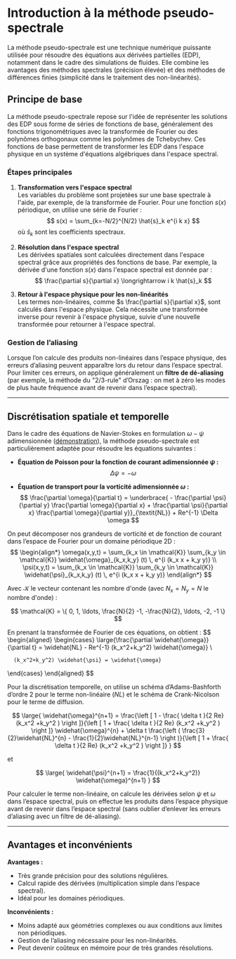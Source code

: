 # Introduction à la méthode pseudo-spectrale

La méthode pseudo-spectrale est une technique numérique puissante utilisée pour résoudre des équations aux dérivées partielles (EDP), notamment dans le cadre des simulations de fluides. Elle combine les avantages des méthodes spectrales (précision élevée) et des méthodes de différences finies (simplicité dans le traitement des non-linéarités).

## Principe de base

La méthode pseudo-spectrale repose sur l'idée de représenter les solutions des EDP sous forme de séries de fonctions de base, généralement des fonctions trigonométriques avec la transformée de Fourier ou des polynômes orthogonaux comme les polynômes de Tchebychev. Ces fonctions de base permettent de transformer les EDP dans l'espace physique en un système d'équations algébriques dans l'espace spectral.

### Étapes principales

1. **Transformation vers l'espace spectral**  
   Les variables du problème sont projetées sur une base spectrale à l'aide, par exemple, de la transformée de Fourier. Pour une fonction $s(x)$ périodique, on utilise une série de Fourier :  
   $$
   s(x) = \sum_{k=-N/2}^{N/2} \hat{s}_k e^{i k x}
   $$
   où $\hat{s}_k$ sont les coefficients spectraux.

2. **Résolution dans l'espace spectral**  
   Les dérivées spatiales sont calculées directement dans l'espace spectral grâce aux propriétés des fonctions de base. Par exemple, la dérivée d'une fonction $s(x)$ dans l'espace spectral est donnée par :  
   $$
   \frac{\partial s}{\partial x} \longrightarrow i k \hat{s}_k
   $$

3. **Retour à l'espace physique pour les non-linéarités**  
   Les termes non-linéaires, comme $s \frac{\partial s}{\partial x}$, sont calculés dans l'espace physique. Cela nécessite une transformée inverse pour revenir à l'espace physique, suivie d'une nouvelle transformée pour retourner à l'espace spectral.

### Gestion de l’aliasing

Lorsque l’on calcule des produits non-linéaires dans l’espace physique, des erreurs d’aliasing peuvent apparaître lors du retour dans l’espace spectral.  
Pour limiter ces erreurs, on applique généralement un **filtre de dé-aliasing** (par exemple, la méthode du "2/3-rule" d’Orszag : on met à zéro les modes de plus haute fréquence avant de revenir dans l’espace spectral).


---

## Discrétisation spatiale et temporelle

Dans le cadre des équations de Navier-Stokes en formulation $\omega-\psi$ adimensionnée ([démonstration](demonstration_NS.md)), la méthode pseudo-spectrale est particulièrement adaptée pour résoudre les équations suivantes :

- **Équation de Poisson pour la fonction de courant adimensionnée $\psi$ :**  
  $$
  \Delta \psi = -\omega
  $$

- **Équation de transport pour la vorticité adimensionnée $\omega$ :**  
  $$
  \frac{\partial \omega}{\partial t} = \underbrace{ - \frac{\partial \psi}{\partial y} \frac{\partial \omega}{\partial x} + \frac{\partial \psi}{\partial x} \frac{\partial \omega}{\partial y}}_{\textit{NL}} + Re^{-1} \Delta \omega
  $$

On peut décomposer nos grandeurs de vorticité et de fonction de courant dans l’espace de Fourier pour un domaine périodique 2D :
$$
\begin{align*} 
   \omega(x,y,t) = \sum_{k_x \in \mathcal{K}}  \sum_{k_y  \in \mathcal{K}}   \widehat{\omega}_{k_x,k_y} (t) \, e^{i (k_x x + k_y y)} \\ 
   \psi(x,y,t) = \sum_{k_x  \in \mathcal{K}} \sum_{k_y  \in \mathcal{K}}   \widehat{\psi}_{k_x,k_y} (t) \, e^{i (k_x x + k_y y)} 
\end{align*}
$$

Avec $\mathcal{K}$ le vecteur contenant les nombre d'onde (avec $N_x = N_y = N$ le nombre d'onde) :

$$
\mathcal{K} = \{ 0, 1, \ldots, \frac{N}{2} -1, -\frac{N}{2}, \ldots, -2, -1 \}
$$

En prenant la transformée de Fourier de ces équations, on obtient :
$$
\begin{aligned}
   \begin{cases} 
      \large{\frac{\partial \widehat{\omega}}{\partial t} = \widehat{NL} 
      - Re^{-1} (k_x^2+k_y^2) \widehat{\omega}} \\

      (k_x^2+k_y^2) \widehat{\psi} = \widehat{\omega} 
   \end{cases}
\end{aligned}
$$

Pour la discrétisation temporelle, on utilise un schéma d’Adams-Bashforth d’ordre 2 pour le terme non-linéaire ($NL$) et le schéma de Crank-Nicolson pour le terme de diffusion.

$$
\large{
\widehat{\omega}^{n+1} =  \frac{\left [ 1 - \frac{ \delta t }{2 Re} (k_x^2 +k_y^2 ) \right ]}{\left [ 1 + \frac{ \delta t }{2 Re} (k_x^2 +k_y^2 ) \right ]} \widehat{\omega}^{n} + \delta t \frac{\left ( \frac{3}{2}\widehat{NL}^{n} - \frac{1}{2}\widehat{NL}^{n-1} \right )}{\left [ 1 + \frac{ \delta t }{2 Re} (k_x^2 +k_y^2 ) \right ]}
}
$$

et 

$$
\large{
\widehat{\psi}^{n+1} = \frac{1}{(k_x^2+k_y^2)} \widehat{\omega}^{n+1} 
}
$$

Pour calculer le terme non-linéaire, on calcule les dérivées selon $\psi$ et $\omega$ dans l’espace spectral, puis on effectue les produits dans l’espace physique avant de revenir dans l’espace spectral (sans oublier d’enlever les erreurs d’aliasing avec un filtre de dé-aliasing).

---

## Avantages et inconvénients

**Avantages :**
- Très grande précision pour des solutions régulières.
- Calcul rapide des dérivées (multiplication simple dans l’espace spectral).
- Idéal pour les domaines périodiques.

**Inconvénients :**
- Moins adapté aux géométries complexes ou aux conditions aux limites non périodiques.
- Gestion de l’aliasing nécessaire pour les non-linéarités.
- Peut devenir coûteux en mémoire pour de très grandes résolutions.